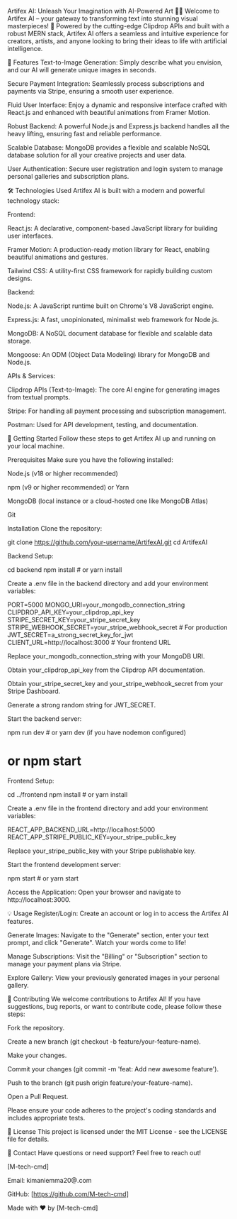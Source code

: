 Artifex AI: Unleash Your Imagination with AI-Powered Art 🎨✨
Welcome to Artifex AI – your gateway to transforming text into stunning visual masterpieces! 🚀 Powered by the cutting-edge Clipdrop APIs and built with a robust MERN stack, Artifex AI offers a seamless and intuitive experience for creators, artists, and anyone looking to bring their ideas to life with artificial intelligence.

🌟 Features
Text-to-Image Generation: Simply describe what you envision, and our AI will generate unique images in seconds.

Secure Payment Integration: Seamlessly process subscriptions and payments via Stripe, ensuring a smooth user experience.

Fluid User Interface: Enjoy a dynamic and responsive interface crafted with React.js and enhanced with beautiful animations from Framer Motion.

Robust Backend: A powerful Node.js and Express.js backend handles all the heavy lifting, ensuring fast and reliable performance.

Scalable Database: MongoDB provides a flexible and scalable NoSQL database solution for all your creative projects and user data.

User Authentication: Secure user registration and login system to manage personal galleries and subscription plans.

🛠️ Technologies Used
Artifex AI is built with a modern and powerful technology stack:

Frontend:

React.js: A declarative, component-based JavaScript library for building user interfaces.

Framer Motion: A production-ready motion library for React, enabling beautiful animations and gestures.

Tailwind CSS: A utility-first CSS framework for rapidly building custom designs.

Backend:

Node.js: A JavaScript runtime built on Chrome's V8 JavaScript engine.

Express.js: A fast, unopinionated, minimalist web framework for Node.js.

MongoDB: A NoSQL document database for flexible and scalable data storage.

Mongoose: An ODM (Object Data Modeling) library for MongoDB and Node.js.

APIs & Services:

Clipdrop APIs (Text-to-Image): The core AI engine for generating images from textual prompts.

Stripe: For handling all payment processing and subscription management.

Postman: Used for API development, testing, and documentation.

🚀 Getting Started
Follow these steps to get Artifex AI up and running on your local machine.

Prerequisites
Make sure you have the following installed:

Node.js (v18 or higher recommended)

npm (v9 or higher recommended) or Yarn

MongoDB (local instance or a cloud-hosted one like MongoDB Atlas)

Git

Installation
Clone the repository:

git clone https://github.com/your-username/ArtifexAI.git
cd ArtifexAI

Backend Setup:

cd backend
npm install # or yarn install

Create a .env file in the backend directory and add your environment variables:

PORT=5000
MONGO_URI=your_mongodb_connection_string
CLIPDROP_API_KEY=your_clipdrop_api_key
STRIPE_SECRET_KEY=your_stripe_secret_key
STRIPE_WEBHOOK_SECRET=your_stripe_webhook_secret # For production
JWT_SECRET=a_strong_secret_key_for_jwt
CLIENT_URL=http://localhost:3000 # Your frontend URL

Replace your_mongodb_connection_string with your MongoDB URI.

Obtain your_clipdrop_api_key from the Clipdrop API documentation.

Obtain your_stripe_secret_key and your_stripe_webhook_secret from your Stripe Dashboard.

Generate a strong random string for JWT_SECRET.

Start the backend server:

npm run dev # or yarn dev (if you have nodemon configured)
# or npm start

Frontend Setup:

cd ../frontend
npm install # or yarn install

Create a .env file in the frontend directory and add your environment variables:

REACT_APP_BACKEND_URL=http://localhost:5000
REACT_APP_STRIPE_PUBLIC_KEY=your_stripe_public_key

Replace your_stripe_public_key with your Stripe publishable key.

Start the frontend development server:

npm start # or yarn start

Access the Application:
Open your browser and navigate to http://localhost:3000.

💡 Usage
Register/Login: Create an account or log in to access the Artifex AI features.

Generate Images: Navigate to the "Generate" section, enter your text prompt, and click "Generate". Watch your words come to life!

Manage Subscriptions: Visit the "Billing" or "Subscription" section to manage your payment plans via Stripe.

Explore Gallery: View your previously generated images in your personal gallery.

🤝 Contributing
We welcome contributions to Artifex AI! If you have suggestions, bug reports, or want to contribute code, please follow these steps:

Fork the repository.

Create a new branch (git checkout -b feature/your-feature-name).

Make your changes.

Commit your changes (git commit -m 'feat: Add new awesome feature').

Push to the branch (git push origin feature/your-feature-name).

Open a Pull Request.

Please ensure your code adheres to the project's coding standards and includes appropriate tests.

📄 License
This project is licensed under the MIT License - see the LICENSE file for details.

📧 Contact
Have questions or need support? Feel free to reach out!

[M-tech-cmd]

Email: kimaniemma20@.com

GitHub: [https://github.com/M-tech-cmd]

Made with ❤️ by [M-tech-cmd]
